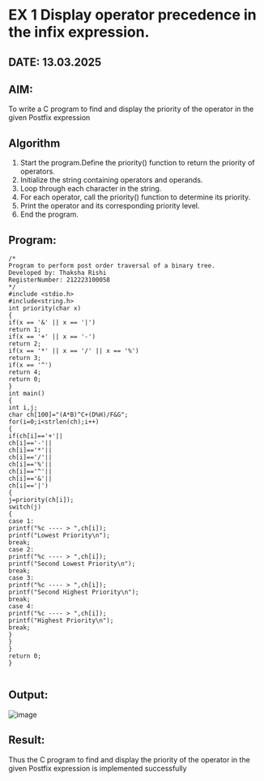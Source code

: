 # EX 1 Display operator precedence in the infix expression.
## DATE: 13.03.2025
## AIM:
To write a C program to find and display the priority of the operator in the given Postfix expression

## Algorithm
1. Start the program.Define the priority() function to return the priority of operators.
2. Initialize the string containing operators and operands.
3. Loop through each character in the string.
4. For each operator, call the priority() function to determine its priority.
5. Print the operator and its corresponding priority level.
6. End the program.
  

## Program:
```
/*
Program to perform post order traversal of a binary tree.
Developed by: Thaksha Rishi
RegisterNumber: 212223100058
*/
#include <stdio.h> 
#include<string.h> 
int priority(char x) 
{ 
if(x == '&' || x == '|') 
return 1; 
if(x == '+' || x == '-') 
return 2; 
if(x == '*' || x == '/' || x == '%') 
return 3; 
if(x == '^') 
return 4; 
return 0; 
} 
int main() 
{ 
int i,j;
char ch[100]="(A*B)^C+(D%H)/F&G"; 
for(i=0;i<strlen(ch);i++) 
{ 
if(ch[i]=='+'|| 
ch[i]=='-'|| 
ch[i]=='*'|| 
ch[i]=='/'|| 
ch[i]=='%'|| 
ch[i]=='^'|| 
ch[i]=='&'|| 
ch[i]=='|') 
{ 
j=priority(ch[i]); 
switch(j) 
{ 
case 1: 
printf("%c ---- > ",ch[i]); 
printf("Lowest Priority\n"); 
break; 
case 2: 
printf("%c ---- > ",ch[i]); 
printf("Second Lowest Priority\n"); 
break; 
case 3: 
printf("%c ---- > ",ch[i]); 
printf("Second Highest Priority\n"); 
break; 
case 4: 
printf("%c ---- > ",ch[i]); 
printf("Highest Priority\n"); 
break; 
} 
} 
}  
return 0; 
}
 

```

## Output:

![image](https://github.com/user-attachments/assets/4ade8493-c496-4c7a-a807-3356a5be5e43)


## Result:
Thus the C program to find and display the priority of the operator in the given Postfix expression is implemented successfully
